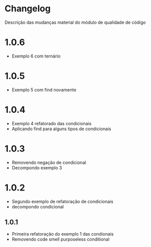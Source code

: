# Changelog
Descrição das mudanças material do módulo de qualidade de código

# 1.0.6
- Exemplo 6 com ternário

# 1.0.5
- Exemplo 5 com find novamente

# 1.0.4
- Exemplo 4 refatorado das condicionais
- Aplicando find para alguns tipos de condicionais

# 1.0.3
- Removendo negação de condicional
- Decompondo exemplo 3

# 1.0.2
- Segundo exemplo de refatoração de condicionais
- decompondo condicional

## 1.0.1
- Primeira refatoração do exemplo 1 das condionais
- Removendo code smell purposeless conditional
